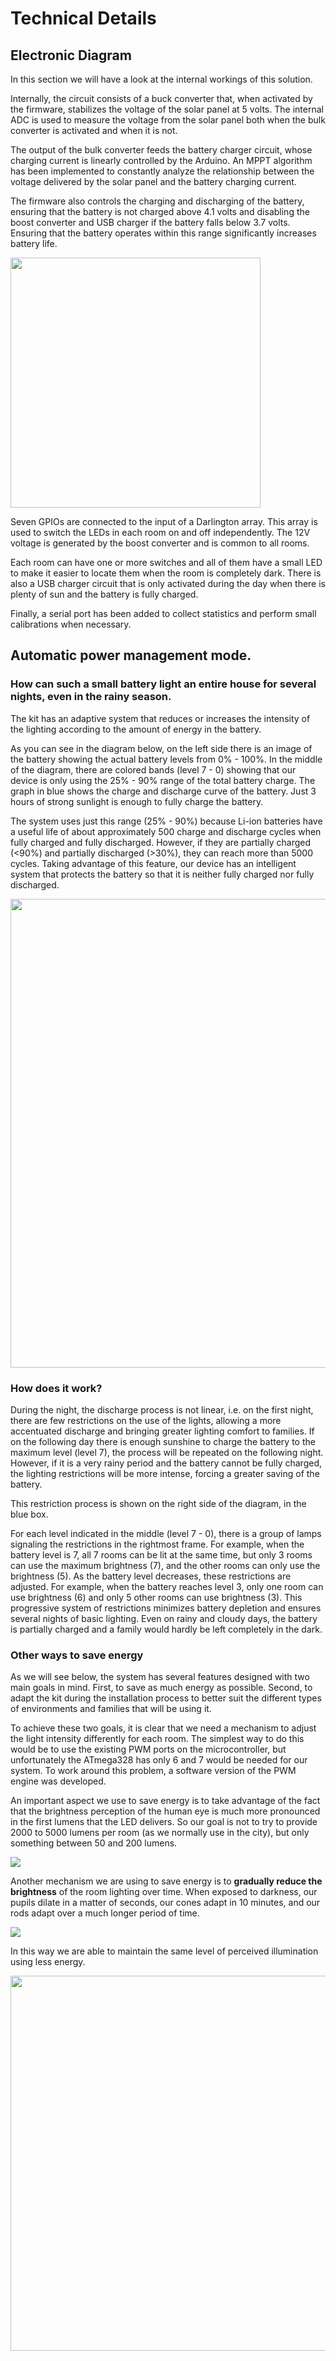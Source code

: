 # Technical Details 

## Electronic Diagram

<p>In this section we will have a look at the internal workings of this solution.
  
Internally, the circuit consists of a buck converter that, when activated by the firmware, stabilizes the voltage of the solar panel at 5 volts. The internal ADC is used to measure the voltage from the solar panel both when the bulk converter is activated and when it is not.

The output of the bulk converter feeds the battery charger circuit, whose charging current is linearly controlled by the Arduino. An MPPT algorithm has been implemented to constantly analyze the relationship between the voltage delivered by the solar panel and the battery charging current.

The firmware also controls the charging and discharging of the battery, ensuring that the battery is not charged above 4.1 volts and disabling the boost converter and USB charger if the battery falls below 3.7 volts. Ensuring that the battery operates within this range significantly increases battery life. </p>

<img src="https://github.com/pisco-de-luz/Social-Project/blob/54976f91e0ab782d7e09ea7e6a8445cef78fc091/images/Electronic-Diagram.png" height="400">

<p>Seven GPIOs are connected to the input of a Darlington array. This array is used to switch the LEDs in each room on and off independently. The 12V voltage is generated by the boost converter and is common to all rooms. 

Each room can have one or more switches and all of them have a small LED to make it easier to locate them when the room is completely dark. There is also a USB charger circuit that is only activated during the day when there is plenty of sun and the battery is fully charged. 

Finally, a serial port has been added to collect statistics and perform small calibrations when necessary.</p> 

## Automatic power management mode.

### How can such a small battery light an entire house for several nights, even in the rainy season. 

<p>The kit has an adaptive system that reduces or increases the intensity of the lighting according to the amount of energy in the battery.

As you can see in the diagram below, on the left side there is an image of the battery showing the actual battery levels from 0% - 100%. In the middle of the diagram, there are colored bands (level 7 - 0) showing that our device is only using the 25% - 90% range of the total battery charge. The graph in blue shows the charge and discharge curve of the battery. Just 3 hours of strong sunlight is enough to fully charge the battery.

The system uses just this range (25% - 90%) because Li-ion batteries have a useful life of about
approximately 500 charge and discharge cycles when fully charged and fully discharged. However, if they are partially charged (<90%) and partially discharged (>30%), they can reach more than 5000 cycles. Taking advantage of this feature, our device has an intelligent system that protects the battery so that it is neither fully charged nor fully discharged.
  
</p>
<img src="https://github.com/pisco-de-luz/Social-Project/blob/82df39c05221619d0ad39d98dbe062227e2facce/images/Progressive-Energy-Saving-System.png" width="750">


### How does it work?

<p> During the night, the discharge process is not linear, i.e. on the first night, there are few restrictions on the use of the lights, allowing a more accentuated discharge and bringing greater lighting comfort to families. If on the following day there is enough sunshine to charge the battery to the maximum level (level 7), the process will be repeated on the following night. However, if it is a very rainy period and the battery cannot be fully charged, the lighting restrictions will be more intense, forcing a greater saving of the battery.

This restriction process is shown on the right side of the diagram, in the blue box.

For each level indicated in the middle (level 7 - 0), there is a group of lamps signaling the restrictions in the rightmost frame. For example, when the battery level is 7, all 7 rooms can be lit at the same time, but only 3 rooms can use the maximum brightness (7), and the other rooms can only use the brightness (5). As the battery level decreases, these restrictions are adjusted. For example, when the battery reaches level 3, only one room can use brightness (6) and only 5 other rooms can use brightness (3).  This progressive system of restrictions minimizes battery depletion and ensures several nights of basic lighting. Even on rainy and cloudy days, the battery is partially charged and a family would hardly be left completely in the dark.</p>

### Other ways to save energy
  
<p>As we will see below, the system has several features designed with two main goals in mind. First, to save as much energy as possible. Second, to adapt the kit during the installation process to better suit the different types of environments and families that will be using it. 

To achieve these two goals, it is clear that we need a mechanism to adjust the light intensity differently for each room. The simplest way to do this would be to use the existing PWM ports on the microcontroller, but unfortunately the ATmega328 has only 6 and 7 would be needed for our system. To work around this problem, a software version of the PWM engine was developed.</p>
    
<p>An important aspect we use to save energy is to take advantage of the fact that the brightness perception of the human eye is much more pronounced in the first lumens that the LED delivers. So our goal is not to try to provide 2000 to 5000 lumens per room (as we normally use in the city), but only something between 50 and 200 lumens.</p>

<img src="https://github.com/pisco-de-luz/Social-Project/blob/b7419de5b0606ab7a908e854ece61a2ae9773518/images/Normalized-human-visual-response.png" weight="220">
                                                                                                                                                     
Another mechanism we are using to save energy is to **gradually reduce the brightness** of the room lighting over time. When exposed to darkness, our pupils dilate in a matter of seconds, our cones adapt in 10 minutes, and our rods adapt over a much longer period of time.
<p> </p>

<img src="https://github.com/pisco-de-luz/Social-Project/blob/b7419de5b0606ab7a908e854ece61a2ae9773518/images/dark-adaptation-curve.gif" weight="220">
  
<p>In this way we are able to maintain the same level of perceived illumination using less energy.
  
</p>




<img src="https://github.com/pisco-de-luz/Social-Project/blob/82df39c05221619d0ad39d98dbe062227e2facce/images/Turning-on-any-Light.png" width="600">
